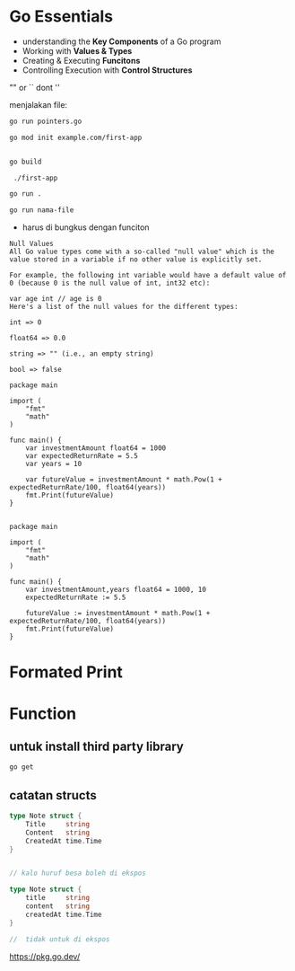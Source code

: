 # Go Essentials

- understanding the **Key Components** of a Go program
- Working with **Values & Types**
- Creating & Executing **Funcitons**
- Controlling Execution with **Control Structures**

"" or `` dont ''

menjalakan file:

```sh
go run pointers.go
```

```sh
go mod init example.com/first-app


go build

 ./first-app

```

```sh
go run .

go run nama-file

```

- harus di bungkus dengan funciton

```
Null Values
All Go value types come with a so-called "null value" which is the value stored in a variable if no other value is explicitly set.

For example, the following int variable would have a default value of 0 (because 0 is the null value of int, int32 etc):

var age int // age is 0
Here's a list of the null values for the different types:

int => 0

float64 => 0.0

string => "" (i.e., an empty string)

bool => false
```

```
package main

import (
	"fmt"
	"math"
)

func main() {
	var investmentAmount float64 = 1000
	var expectedReturnRate = 5.5
	var years = 10

	var futureValue = investmentAmount * math.Pow(1 + expectedReturnRate/100, float64(years))
	fmt.Print(futureValue)
}


```

```
package main

import (
	"fmt"
	"math"
)

func main() {
	var investmentAmount,years float64 = 1000, 10
	expectedReturnRate := 5.5

	futureValue := investmentAmount * math.Pow(1 + expectedReturnRate/100, float64(years))
	fmt.Print(futureValue)
}

```

# Formated Print

# Function

## untuk install third party library

```sh
go get

```

## catatan structs

```go
type Note struct {
	Title     string
	Content   string
	CreatedAt time.Time
}


// kalo huruf besa boleh di ekspos

type Note struct {
	title     string
	content   string
	createdAt time.Time
}

//  tidak untuk di ekspos

```

https://pkg.go.dev/
